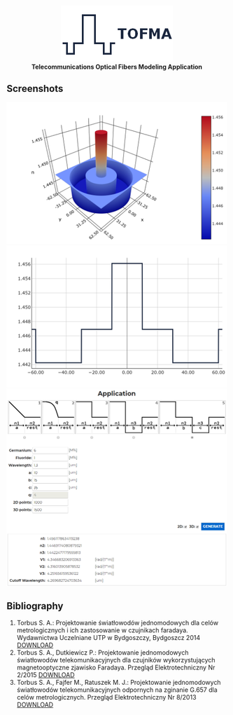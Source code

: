 <p align="center">
	<a href="https://michal037.github.io/tofma/tofma/"><img src="tofma/src/img/logo.png"></a>
	<br>
	<strong>Telecommunications Optical Fibers Modeling Application</strong>
</p>

## Screenshots
![ss1](screenshots/tofmaPlot3D.png)
![ss2](screenshots/tofmaPlot2D.png)
![ss3](screenshots/tofma.png)

## Bibliography
1. Torbus S. A.: Projektowanie światłowodów jednomodowych dla celów metrologicznych i ich zastosowanie w czujnikach faradaya. Wydawnictwa Uczelniane UTP w Bydgoszczy, Bydgoszcz 2014 [DOWNLOAD](tofma/src/pdf/Torbus_PSJDCMIIZWCF.pdf)
2. Torbus S. A., Dutkiewicz P.: Projektowanie jednomodowych światłowodów telekomunikacyjnych dla czujników wykorzystujących magnetooptyczne zjawisko Faradaya. Przegląd Elektrotechniczny Nr 2/2015 [DOWNLOAD](tofma/src/pdf/Torbus_Dutkiewicz_PJSTDCWMZF.pdf)
3. Torbus S. A., Fajfer M., Ratuszek M. J.: Projektowanie jednomodowych światłowodów telekomunikacyjnych odpornych na zginanie G.657 dla celów metrologicznych. Przegląd Elektrotechniczny Nr 8/2013 [DOWNLOAD](tofma/src/pdf/Torbus_Fajfer_Ratuszek_PJSTONZG.657DCM.pdf)
